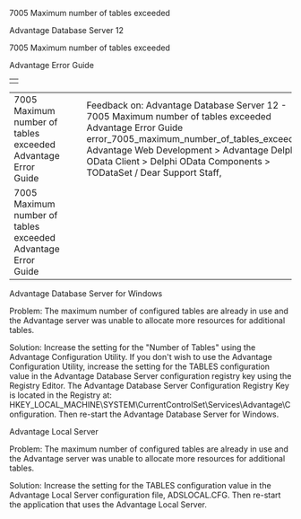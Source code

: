 7005 Maximum number of tables exceeded




Advantage Database Server 12  

7005 Maximum number of tables exceeded

Advantage Error Guide

|  |
| --- |
|  |

|  |  |  |  |  |
| --- | --- | --- | --- | --- |
| 7005 Maximum number of tables exceeded  Advantage Error Guide |  |  | Feedback on: Advantage Database Server 12 - 7005 Maximum number of tables exceeded Advantage Error Guide error\_7005\_maximum\_number\_of\_tables\_exceeded Advantage Web Development > Advantage Delphi OData Client > Delphi OData Components > TODataSet / Dear Support Staff, |  |
| 7005 Maximum number of tables exceeded  Advantage Error Guide |  |  |  |  |

Advantage Database Server for Windows

Problem: The maximum number of configured tables are already in use and the Advantage server was unable to allocate more resources for additional tables.

Solution: Increase the setting for the "Number of Tables" using the Advantage Configuration Utility. If you don't wish to use the Advantage Configuration Utility, increase the setting for the TABLES configuration value in the Advantage Database Server configuration registry key using the Registry Editor. The Advantage Database Server Configuration Registry Key is located in the Registry at: HKEY\_LOCAL\_MACHINE\SYSTEM\CurrentControlSet\Services\Advantage\Configuration. Then re-start the Advantage Database Server for Windows.

Advantage Local Server

Problem: The maximum number of configured tables are already in use and the Advantage server was unable to allocate more resources for additional tables.

Solution: Increase the setting for the TABLES configuration value in the Advantage Local Server configuration file, ADSLOCAL.CFG. Then re-start the application that uses the Advantage Local Server.